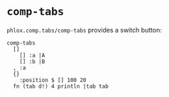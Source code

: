 # `comp-tabs`

`phlox.comp.tabs/comp-tabs` provides a switch button:

```cirru
comp-tabs
  []
    [] :a |A
    [] :b |B
  , :a
  {}
    :position $ [] 100 20
  fn (tab d!) 4 println |tab tab
```
